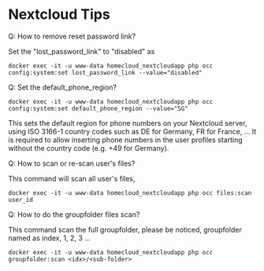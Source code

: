 Nextcloud Tips
================

Q: How to remove reset password link?

Set the "lost_password_link" to "disabled" as

```
docker exec -it -u www-data homecloud_nextcloudapp php occ config:system:set lost_password_link --value="disabled"
```

Q: Set the default_phone_region?

```
docker exec -it -u www-data homecloud_nextcloudapp php occ config:system:set default_phone_region --value="SG"
```

This sets the default region for phone numbers on your Nextcloud server, using ISO 3166-1 country codes such as DE for Germany, FR for France, … It is required to allow inserting phone numbers in the user profiles starting without the country code (e.g. +49 for Germany).

Q: How to scan or re-scan user's files?

This command will scan all user's files,
```
docker exec -it -u www-data homecloud_nextcloudapp php occ files:scan user_id
```

Q: How to do the groupfolder files scan?

This command scan the full groupfolder, please be noticed, groupfolder named as index, 1, 2, 3 ...

```
docker exec -it -u www-data homecloud_nextcloudapp php occ groupfolder:scan <idx>/<sub-folder>
```


